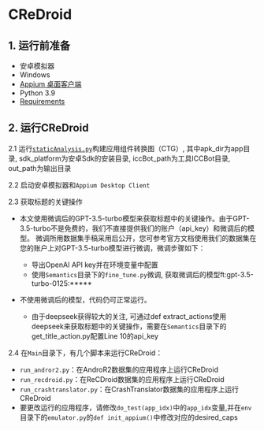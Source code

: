 # CReDroid

## 1. 运行前准备
* 安卓模拟器
* Windows
* [Appium 桌面客户端](https://github.com/appium/appium-desktop/releases/tag/v1.22.3-4)
* Python 3.9
* [Requirements](https://github.com/liushuqi-2022/CReDroid/blob/main/requirements.txt)

## 2. 运行CReDroid

2.1 运行[`staticAnalysis.py`](https://github.com/liushuqi-2022/CReDroid/blob/main/staticAnalysis.py)构建应用组件转换图（CTG）, 其中apk_dir为app目录, sdk_platform为安卓Sdk的安装目录, iccBot_path为工具ICCBot目录, out_path为输出目录

2.2 启动安卓模拟器和`Appium Desktop Client`

2.3 获取标题的关键操作

* 本文使用微调后的GPT-3.5-turbo模型来获取标题中的关键操作。由于GPT-3.5-turbo不是免费的，我们不直接提供我们的账户（api_key）和微调后的模型。
微调所用数据集手稿采用后公开，您可参考官方文档使用我们的数据集在您的账户上对GPT-3.5-turbo模型进行微调，微调步骤如下：
  * 导出OpenAI API key并在环境变量中配置
  * 使用`Semantics`目录下的`fine_tune.py`微调, 获取微调后的模型ft:gpt-3.5-turbo-0125:*****
  
* 不使用微调后的模型，代码仍可正常运行。
  * 由于deepseek获得较大的关注, 可通过def extract_actions使用deepseek来获取标题中的关键操作，需要在`Semantics`目录下的get_title_action.py配置Line 10的api_key
  
  
2.4 在`Main`目录下，有几个脚本来运行CReDroid：
* `run_andror2.py`：在AndroR2数据集的应用程序上运行CReDroid
* `run_recdroid.py`：在ReCDroid数据集的应用程序上运行CReDroid
* `run_crashtranslator.py`：在CrashTranslator数据集的应用程序上运行CReDroid
* 要更改运行的应用程序，请修改`do_test(app_idx)`中的`app_idx`变量,并在`env`目录下的`emulator.py`的`def init_appium()`中修改对应的desired_caps



